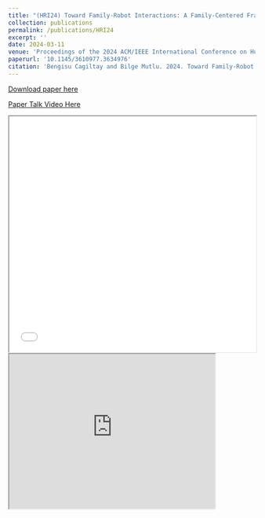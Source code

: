 ```yaml
---
title: "(HRI24) Toward Family-Robot Interactions: A Family-Centered Framework in HRI"
collection: publications
permalink: /publications/HRI24
excerpt: ''
date: 2024-03-11
venue: 'Proceedings of the 2024 ACM/IEEE International Conference on Human-Robot Interaction (HRI 24)'
paperurl: '10.1145/3610977.3634976'
citation: 'Bengisu Cagiltay and Bilge Mutlu. 2024. Toward Family-Robot Interactions: A Family-Centered Framework in HRI. In Proceedings of the 2024 ACM/IEEE International Conference on Human-Robot Interaction (HRI 24), March 11 – 14, 2024, Boulder, CO, USA.'
---
```


[Download paper here](https://bengisucagiltay.github.io/files/HRI24_theory_Cagiltay.pdf)

[Paper Talk Video Here](https://www.youtube.com/watch?v=W4qABVPg_vM)

<iframe src="/files/HRI24_theory_Cagiltay.pdf" width="100%" height="480" allow="autoplay"></iframe>

<iframe width="420" height="315" src="https://www.youtube.com/embed/W4qABVPg_vM"></iframe>


